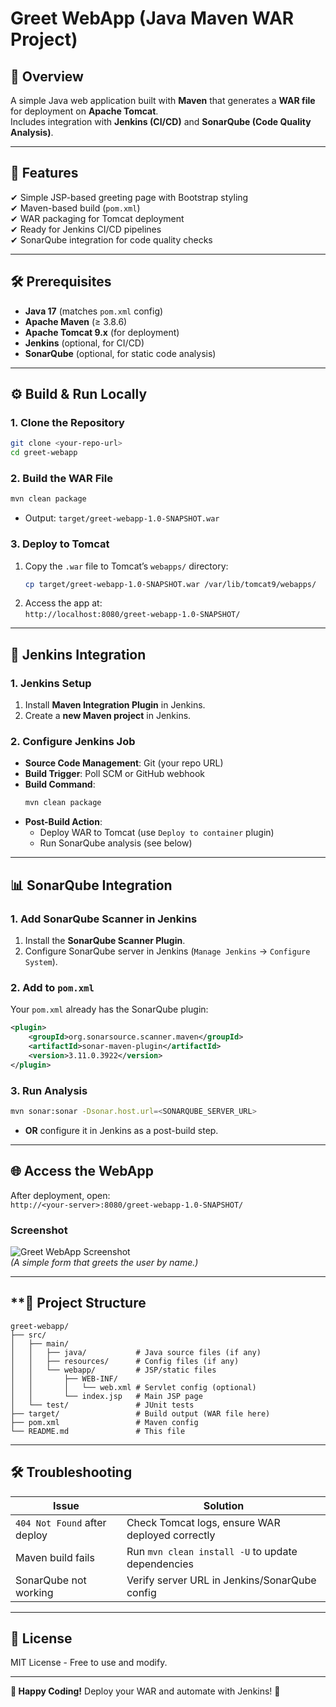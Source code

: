# **Greet WebApp (Java Maven WAR Project)**

## **📌 Overview**
A simple Java web application built with **Maven** that generates a **WAR file** for deployment on **Apache Tomcat**.  
Includes integration with **Jenkins (CI/CD)** and **SonarQube (Code Quality Analysis)**.

---

## **🚀 Features**
✔ Simple JSP-based greeting page with Bootstrap styling  
✔ Maven-based build (`pom.xml`)  
✔ WAR packaging for Tomcat deployment  
✔ Ready for Jenkins CI/CD pipelines  
✔ SonarQube integration for code quality checks  

---

## **🛠️ Prerequisites**
- **Java 17** (matches `pom.xml` config)
- **Apache Maven** (≥ 3.8.6)
- **Apache Tomcat 9.x** (for deployment)
- **Jenkins** (optional, for CI/CD)
- **SonarQube** (optional, for static code analysis)

---

## **⚙️ Build & Run Locally**
### **1. Clone the Repository**
```bash
git clone <your-repo-url>
cd greet-webapp
```

### **2. Build the WAR File**
```bash
mvn clean package
```
- Output: `target/greet-webapp-1.0-SNAPSHOT.war`

### **3. Deploy to Tomcat**
1. Copy the `.war` file to Tomcat’s `webapps/` directory:
   ```bash
   cp target/greet-webapp-1.0-SNAPSHOT.war /var/lib/tomcat9/webapps/
   ```
2. Access the app at:  
   `http://localhost:8080/greet-webapp-1.0-SNAPSHOT/`

---

## **🔧 Jenkins Integration**
### **1. Jenkins Setup**
1. Install **Maven Integration Plugin** in Jenkins.  
2. Create a **new Maven project** in Jenkins.

### **2. Configure Jenkins Job**
- **Source Code Management**: Git (your repo URL)  
- **Build Trigger**: Poll SCM or GitHub webhook  
- **Build Command**:  
  ```bash
  mvn clean package
  ```
- **Post-Build Action**:  
  - Deploy WAR to Tomcat (use `Deploy to container` plugin)  
  - Run SonarQube analysis (see below)  

---

## **📊 SonarQube Integration**
### **1. Add SonarQube Scanner in Jenkins**
1. Install the **SonarQube Scanner Plugin**.  
2. Configure SonarQube server in Jenkins (`Manage Jenkins` → `Configure System`).

### **2. Add to `pom.xml`**
Your `pom.xml` already has the SonarQube plugin:
```xml
<plugin>
    <groupId>org.sonarsource.scanner.maven</groupId>
    <artifactId>sonar-maven-plugin</artifactId>
    <version>3.11.0.3922</version>
</plugin>
```

### **3. Run Analysis**
```bash
mvn sonar:sonar -Dsonar.host.url=<SONARQUBE_SERVER_URL>
```
- **OR** configure it in Jenkins as a post-build step.

---

## **🌐 Access the WebApp**
After deployment, open:  
`http://<your-server>:8080/greet-webapp-1.0-SNAPSHOT/`

### **Screenshot**
![Greet WebApp Screenshot](https://via.placeholder.com/500x300?text=Greet+WebApp+Demo)  
*(A simple form that greets the user by name.)*

---

## **📂 Project Structure
```
greet-webapp/
├── src/
│   ├── main/
│   │   ├── java/           # Java source files (if any)
│   │   ├── resources/      # Config files (if any)
│   │   └── webapp/         # JSP/static files
│   │       ├── WEB-INF/
│   │       │   └── web.xml # Servlet config (optional)
│   │       └── index.jsp   # Main JSP page
│   └── test/               # JUnit tests
├── target/                 # Build output (WAR file here)
├── pom.xml                 # Maven config
└── README.md               # This file
```

---

## **🛠 Troubleshooting**
| Issue | Solution |
|-------|----------|
| `404 Not Found` after deploy | Check Tomcat logs, ensure WAR deployed correctly |
| Maven build fails | Run `mvn clean install -U` to update dependencies |
| SonarQube not working | Verify server URL in Jenkins/SonarQube config |

---

## **📜 License**
MIT License - Free to use and modify.

---

**🎉 Happy Coding!** Deploy your WAR and automate with Jenkins! 🚀  
